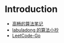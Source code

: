 # Introduction

* [高畅的算法笔记](https://github.com/changgyhub/leetcode_101)
* [labuladong 的算法小抄](https://labuladong.gitbook.io/algo/)
* [LeetCode-Go](https://github.com/halfrost/LeetCode-Go)
